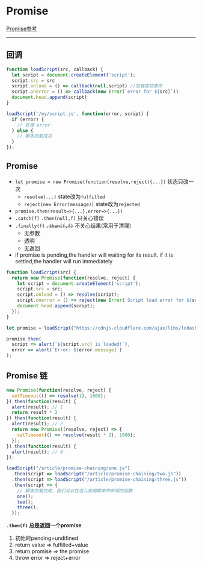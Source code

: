 # Promise

[Promise参考](https://zh.javascript.info/async)

---

## 回调

```js
function loadScript(src, callback) {
  let script = document.createElement('script');
  script.src = src
  script.onload = () => callback(null,script) //加载成功事件
  script.onerror = () => callback(new Error(`error for ${src}`))
  document.head.append(script)
}

loadScript('/my/script.js', function(error, script) {
  if (error) {
    // 处理 error
  } else {
    // 脚本加载成功
  }
});
```

## Promise

- `let promise = new Promise(function(resolve,reject){...})` 状态只改一次
  - `resolve(...)` state改为`fulfilled`
  - `reject(new Error(message))` state改为`rejected`
- `promise.then(result=>{...},error=>{...})`
- `.catch(f)` `.then(null,f)` 只关心错误
- `.finally(f)` ~~`.then(f,f)`~~ 不关心结果(常用于清理)
  - 无参数
  - 透明
  - 无返回
- if promise is pending,the handler will waiting for its result. if it is settled,the handler will run immediately

```js
function loadScript(src) {
  return new Promise(function(resolve, reject) {
    let script = document.createElement('script');
    script.src = src;
    script.onload = () => resolve(script);
    script.onerror = () => reject(new Error(`Script load error for ${src}`));
    document.head.append(script);
  });
}

let promise = loadScript("https://cdnjs.cloudflare.com/ajax/libs/lodash.js/4.17.11/lodash.js");

promise.then(
  script => alert(`${script.src} is loaded!`),
  error => alert(`Error: ${error.message}`)
);
```

## Promise 链

```js
new Promise(function(resolve, reject) {
  setTimeout(() => resolve(1), 1000);
}).then(function(result) {
  alert(result); // 1
  return result * 2
}).then(function(result) {
  alert(result); // 2
  return new Promise((resolve, reject) => {
    setTimeout(() => resolve(result * 2), 1000);
  });
}).then(function(result) {
  alert(result); // 4
});
```


```js
loadScript("/article/promise-chaining/one.js")
  .then(script => loadScript("/article/promise-chaining/two.js"))
  .then(script => loadScript("/article/promise-chaining/three.js"))
  .then(script => {
    // 脚本加载完成，我们可以在这儿使用脚本中声明的函数
    one();
    two();
    three();
  });
```

**`.then(f)` 总是返回一个promise**

1. 初始时pending+undifined
2. return value => fulfilled+value
3. return promise => the promise
4. throw error => reject+error


